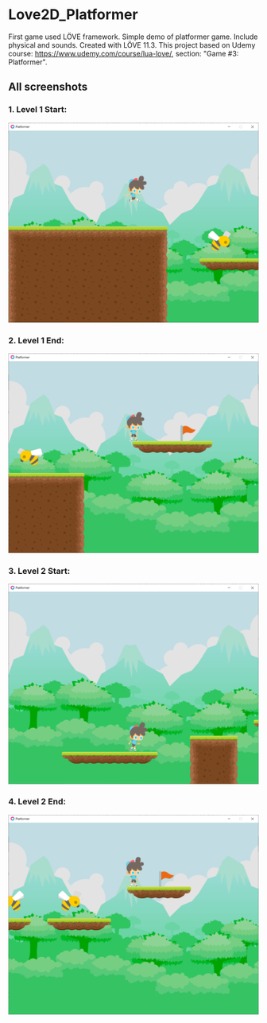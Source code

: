 # Love2D_Platformer
 First game used LÖVE framework. Simple demo of platformer game. Include physical and sounds. Created with LÖVE 11.3. This project based on Udemy course: https://www.udemy.com/course/lua-love/, section: "Game #3: Platformer".

## All screenshots
 
 ### 1. Level 1 Start:
 ![alt text](screenshots/1Level1Start.PNG)

 ### 2. Level 1 End:
 ![alt text](screenshots/2Level1End.PNG)

### 3. Level 2 Start:
 ![alt text](screenshots/3Level2Start.PNG)
 
 ### 4. Level 2 End:
 ![alt text](screenshots/4Level2End.PNG)
